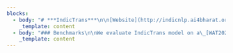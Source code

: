 ```yaml
---
blocks:
  - body: "# ***IndicTrans***\n\n[Website](http://indicnlp.ai4bharat.org/samanantar)\_|\_[Paper](https://arxiv.org/abs/2104.05596)\_|\_[Video](https://youtu.be/QwYPOd1eBtQ?t=383)\n\n\n\n**IndicTrans**\_is a Transformer-4x ( ~434M ) multilingual NMT model trained on\_[Samanantar](https://indicnlp.ai4bharat.org/samanantar)\_dataset which is the largest publicly available parallel corpora collection for Indic languages at the time of writing ( 14 April 2021 ). It is a single script model i.e we convert all the Indic data to the Devanagari script which allows for\_***better lexical sharing between languages for transfer learning, prevents fragmentation of the subword vocabulary between Indic languages and allows using a smaller subword vocabulary***. We currently release two models - Indic to English and English to Indic and support the following 11 indic languages:\n\n\n\n"
    _template: content
  - body: "### Benchmarks\n\nWe evaluate IndicTrans model on a\_[WAT2021](http://lotus.kuee.kyoto-u.ac.jp/WAT/WAT2021/),\_[WAT2020](https://lotus.kuee.kyoto-u.ac.jp/WAT/WAT2020/), WMT (2014, 2019, 2020),\_[UFAL](https://ufal.mff.cuni.cz/~ramasamy/parallel/html),\_[PMI](https://data.statmt.org/pmindia)\_(subset of the PMIndia dataest created by us for Assamese) and\_[FLORES](https://github.com/facebookresearch/flores)\_benchmarks. It outperforms all publicly available open source models. It also outperforms commercial systems like Google, Bing translate on most datasets and performs competitively on Flores. Here are the results that we obtain:\n\n**WAT2021WAT2020WMTUFALPMIFLORES-101**bnguhiknmlmrorpatatebnguhimlmrtatehigutataasasbnguhiknmlmrorpatateIN-EN29.640.343.936.434.633.534.443.233.236.220.024.123.620.420.418.318.529.725.124.130.229.923.332.234.337.928.831.730.830.135.828.633.5EN-IN15.325.638.619.114.720.118.933.113.514.111.415.320.07.212.76.27.625.517.29.910.911.66.920.322.634.518.916.316.113.926.916.322.0\n\n## Updates\n\nClick to expand\n\n## Table of contents\n\n*   [Updates](https://github.com/AI4Bharat/indicTrans/blob/main/README.md#updates)\n*   [Table of contents](https://github.com/AI4Bharat/indicTrans/blob/main/README.md#table-of-contents)\n*   [Resources](https://github.com/AI4Bharat/indicTrans/blob/main/README.md#resources)\n    *   [Try out model online (Huggingface spaces)](https://github.com/AI4Bharat/indicTrans/blob/main/README.md#try-out-model-online-huggingface-spaces)\n    *   [Download model](https://github.com/AI4Bharat/indicTrans/blob/main/README.md#download-model)\n    *   [Using hosted APIs](https://github.com/AI4Bharat/indicTrans/blob/main/README.md#using-hosted-apis)\n        *   [Sample screenshot of translate\\_sentence POST request](https://github.com/AI4Bharat/indicTrans/blob/main/README.md#sample-screenshot-of-translate\\_sentence-post-request)\n    *   [Accessing on ULCA](https://github.com/AI4Bharat/indicTrans/blob/main/README.md#accessing-on-ulca)\n*   [Running Inference](https://github.com/AI4Bharat/indicTrans/blob/main/README.md#running-inference)\n    *   [Command line interface](https://github.com/AI4Bharat/indicTrans/blob/main/README.md#command-line-interface)\n    *   [Python Inference](https://github.com/AI4Bharat/indicTrans/blob/main/README.md#python-inference)\n*   [Training model](https://github.com/AI4Bharat/indicTrans/blob/main/README.md#training-model)\n    *   [Setting up your environment](https://github.com/AI4Bharat/indicTrans/blob/main/README.md#setting-up-your-environment)\n    *   [Details of models and hyperparameters](https://github.com/AI4Bharat/indicTrans/blob/main/README.md#details-of-models-and-hyperparameters)\n    *   [Training procedure and code](https://github.com/AI4Bharat/indicTrans/blob/main/README.md#training-procedure-and-code)\n    *   [WandB plots](https://github.com/AI4Bharat/indicTrans/blob/main/README.md#wandb-plots)\n    *   [Evaluating trained model](https://github.com/AI4Bharat/indicTrans/blob/main/README.md#evaluating-trained-model)\n    *   [Detailed benchmarking results](https://github.com/AI4Bharat/indicTrans/blob/main/README.md#detailed-benchmarking-results)\n*   [Finetuning model on your data](https://github.com/AI4Bharat/indicTrans/blob/main/README.md#finetuning-model-on-your-data)\n*   [License](https://github.com/AI4Bharat/indicTrans/blob/main/README.md#license)\n*   [Contributors](https://github.com/AI4Bharat/indicTrans/blob/main/README.md#contributors)\n*   [Contact](https://github.com/AI4Bharat/indicTrans/blob/main/README.md#contact)\n*   [Acknowledgements](https://github.com/AI4Bharat/indicTrans/blob/main/README.md#acknowledgements)\n\n## Resources\n\n### Try out model online (Huggingface spaces)\n\n*   [IndicTrans Indic2English](https://huggingface.co/spaces/ai4bharat/IndicTrans-Indic2English)\n*   [IndicTrans English2Indic](https://huggingface.co/spaces/ai4bharat/IndicTrans-English2Indic)\n\n### Download model\n\nIndic to English:\_[v0.3](https://storage.googleapis.com/samanantar-public/V0.3/models/indic-en.zip)\n\nEnglish to Indic:\_[v0.3](https://storage.googleapis.com/samanantar-public/V0.3/models/en-indic.zip)\n\nIndic to Indic:\_[v0.3](https://storage.googleapis.com/samanantar-public/V0.3/models/m2m.zip)\n\n[Mirror links](https://indicnlp.ai4bharat.org/indic-trans/#mirror-links)\_for the IndicTrans models\n\n### Using hosted APIs\n\nClick to expand\n\nRefer to this colab notebook on how to use python to hit the API endpoints-->\_\n\n### Accessing on ULCA\n\nYou can try out our models at\_[ULCA](https://bhashini.gov.in/ulca/model/explore-models)\_and filter for IndicTrans models.\n\n## Running Inference\n\n### Command line interface\n\nThe model is trained on single sentences and hence, users need to split parapgraphs to sentences before running the translation when using our command line interface (The python interface has\_`translate_paragraph`\_method to handle multi sentence translations).\n\nNote: IndicTrans is trained with a max sequence length of\_**200**\_tokens (subwords). If your sentence is too long (> 200 tokens), the sentence will be truncated to 200 tokens before translation.\n\nHere is an example snippet to split paragraphs into sentences for English and Indic languages supported by our model:\n\n```\n# install these libraries\r\n# pip install mosestokenizer\r\n# pip install indic-nlp-library\r\n\r\nfrom mosestokenizer import *\r\nfrom indicnlp.tokenize import sentence_tokenize\r\n\r\nINDIC = [\"as\", \"bn\", \"gu\", \"hi\", \"kn\", \"ml\", \"mr\", \"or\", \"pa\", \"ta\", \"te\"]\r\n\r\ndef split_sentences(paragraph, language):\r\n    if language == \"en\":\r\n        with MosesSentenceSplitter(language) as splitter:\r\n            return splitter([paragraph])\r\n    elif language in INDIC:\r\n        return sentence_tokenize.sentence_split(paragraph, lang=language)\r\n\r\nsplit_sentences(\"\"\"COVID-19 is caused by infection with the severe acute respiratory\r\nsyndrome coronavirus 2 (SARS-CoV-2) virus strain. The disease is mainly transmitted via the respiratory\r\nroute when people inhale droplets and particles that infected people release as they breathe, talk, cough, sneeze, or sing. \"\"\", language='en')\r\n\r\n>> ['COVID-19 is caused by infection with the severe acute respiratory syndrome coronavirus 2 (SARS-CoV-2) virus strain.',\r\n 'The disease is mainly transmitted via the respiratory route when people inhale droplets and particles that infected people release as they breathe, talk, cough, sneeze, or sing.']\r\n\r\nsplit_sentences(\"\"\"இத்தொற்றுநோய் உலகளாவிய சமூக மற்றும் பொருளாதார சீர்குலைவை ஏற்படுத்தியுள்ளது.இதனால் பெரும் பொருளாதார மந்தநிலைக்குப் பின்னர் உலகளவில் மிகப்பெரிய மந்தநிலை ஏற்பட்டுள்ளது. இது விளையாட்டு,மத, அரசியல் மற்றும் கலாச்சார நிகழ்வுகளை ஒத்திவைக்க அல்லது ரத்து செய்ய வழிவகுத்தது.\r\nஅச்சம் காரணமாக முகக்கவசம், கிருமிநாசினி உள்ளிட்ட பொருட்களை அதிக நபர்கள் வாங்கியதால் விநியோகப் பற்றாக்குறை ஏற்பட்டது.\"\"\",\r\n language='ta')\r\n\r\n>> ['இத்தொற்றுநோய் உலகளாவிய சமூக மற்றும் பொருளாதார சீர்குலைவை ஏற்படுத்தியுள்ளது.',\r\n 'இதனால் பெரும் பொருளாதார மந்தநிலைக்குப் பின்னர் உலகளவில் மிகப்பெரிய மந்தநிலை ஏற்பட்டுள்ளது.',\r\n 'இது விளையாட்டு,மத, அரசியல் மற்றும் கலாச்சார நிகழ்வுகளை ஒத்திவைக்க அல்லது ரத்து செய்ய வழிவகுத்தது.',\r\n 'அச்சம் காரணமாக முகக்கவசம், கிருமிநாசினி உள்ளிட்ட பொருட்களை அதிக நபர்கள் வாங்கியதால் விநியோகப் பற்றாக்குறை ஏற்பட்டது.']\r\n\n```\n\nFollow the colab notebook to setup the environment, download the trained\_*IndicTrans*\_models and translating your own text.\n\nColab notebook for command line inference -->\_\n\n### Python Inference\n\nColab notebook for python inference -->\_\n\nThe python interface is useful in case you want to reuse the model for multiple translations and do not want to reinitialize the model each time\n\n## Training model\n\n### Setting up your environment\n\nClick to expand\n\n### Details of models and hyperparameters\n\n*   Architechture: IndicTrans uses 6 encoder and decoder layers, input embeddings of size 1536 with 16 attention heads and feedforward dimension of 4096 with total number of parameters of 434M\n*   Loss: Cross entropy loss\n*   Optimizer: Adam\n*   Label Smoothing: 0.1\n*   Gradient clipping: 1.0\n*   Learning rate: 5e-4\n*   Warmup\\_steps: 4000\n\nPlease refer to section 4, 5 of our\_[paper](https://arxiv.org/ftp/arxiv/papers/2104/2104.05596.pdf)\_for more details on training/experimental setup.\n\n### Training procedure and code\n\nThe high level steps we follow for training are as follows:\n\nOrganize the traning data as en-X folders where each folder has two text files containing parallel data for en-X lang pair.\n\n```\n# final_data\r\n# ├── en-as\r\n# │   ├── train.as\r\n# │   └── train.en\r\n# ├── en-bn\r\n# │   ├── train.bn\r\n# │   └── train.en\r\n# ├── en-gu\r\n# │   ├── train.en\r\n# │   └── train.gu\r\n# ├── en-hi\r\n# │   ├── train.en\r\n# │   └── train.hi\r\n# ├── en-kn\r\n# │   ├── train.en\r\n# │   └── train.kn\r\n# ├── ....\n```\n\nOrganize the developement set and test set of multiple benchmarks as follows:\n\n```\n<all devtest dir>\r\n├──<benchmark 1>\r\n|    ├── en-as\r\n|    ├── en-bn\r\n|    ├── en-gu\r\n|    └── en-hi\r\n|        ├── test.en\r\n|        ├── test.en\r\n|        ├── dev.en\r\n|        └── dev.hi\r\n├──<benchmark 2>\r\n|\r\n...\n```\n\nRemoving dev and test set overlaps from training data Refer to \"Training Data\" subsection in section 4 of our\_[paper](https://arxiv.org/ftp/arxiv/papers/2104/2104.05596.pdf)\_for more details on how we use a strict overlap removal method.\n\n```\npython3 remove_train_devtest_overlaps.py <train_data_dir> <all devtest dir>\r\n^ if you are only training for en-x\r\n\r\npython3 remove_train_devtest_overlaps.py <train_data_dir> <all devtest dir> true\r\n^ if you are training many2many model\n```\n\nPrepare the experiment folder and create the binarized data required for fairseq\n\n```\n<exp dir>             # named like indic-en-exp for indic-en training or en-indic-exp for en-indic training\r\n├──<devtest>\r\n    └── all\r\n        ├── en-as\r\n            ├── dev.en      # merge all en files for en-as dev sets\r\n            ├── dev.as      # merge all as files for en-as dev sets\r\n            ├── test.en     # merge all en files for en-as test sets\r\n            └── test.as     # merge all as files for en-as test sets\r\n        ├── en-bn\r\n        ├── en-gu\r\n        ├── ...\r\n        └── en-hi\r\n   ├── en-as\r\n   ├── en-bn\r\n   ├── ...\r\n   └── en-te\r\n        ├── train.en      # merged en train set for en-te with all devtest overlaps removed\r\n        └── train.te      # merged te train set for en-te with all devtest overlaps removed\r\n\r\n# Using exp dir, prepare the training data as required for Fairseq using prepare_data_joint_training.sh\r\n\r\n# prepare_data_joint_training.sh takes exp dir, src_lang, tgt_lang as input\r\n# This does preprocessing, building vocab, binarization for joint training\r\n\r\n# Creating the vocabulary will take a while if the dataset is huge. To make it faster, run it on a multicore system\r\nbash prepare_data_joint_training.sh '../indic-en-exp' 'indic' 'en'\n```\n\nStart training with fairseq-train command. Please refer to\_[fairseq documentaion](https://fairseq.readthedocs.io/en/latest/command\\_line\\_tools.html)\_to know more about each of these options\n\n```\n# some notable args:\r\n# --max-updates         -> maximum update steps the model will be trained for\r\n# --arch=transformer_4x -> we use a custom transformer model and name it transformer_4x (4 times the parameter size of transformer  base)\r\n# --user_dir            -> we define the custom transformer arch in model_configs folder and pass it as an argument to user_dir for fairseq to register this architechture\r\n# --lr                  -> learning rate. From our limited experiments, we find that lower learning rates like 3e-5 works best for finetuning.\r\n# --max_tokens          -> this is max tokens per batch. You should limit to lower values if you get oom errors.\r\n# --update-freq         -> gradient accumulation steps\r\n\r\nfairseq-train ../indic-en-exp/final_bin \\\r\n--max-source-positions=210 \\\r\n--max-target-positions=210 \\\r\n--max-update=<max_updates> \\\r\n--save-interval=1 \\\r\n--arch=transformer_4x \\\r\n--criterion=label_smoothed_cross_entropy \\\r\n--source-lang=SRC \\\r\n--lr-scheduler=inverse_sqrt \\\r\n--target-lang=TGT \\\r\n--label-smoothing=0.1 \\\r\n--optimizer adam \\\r\n--adam-betas \"(0.9, 0.98)\" \\\r\n--clip-norm 1.0 \\\r\n--warmup-init-lr 1e-07 \\\r\n--lr 0.0005 \\\r\n--warmup-updates 4000 \\\r\n--dropout 0.2 \\\r\n--save-dir ../indic-en-exp/model \\\r\n--keep-last-epochs 5 \\\r\n--patience 5 \\\r\n--skip-invalid-size-inputs-valid-test \\\r\n--fp16 \\\r\n--user-dir model_configs \\\r\n--wandb-project <wandb_project_name> \\\r\n--update-freq=<grad_accumulation_steps> \\\r\n--distributed-world-size <num_gpus> \\\r\n--max-tokens <max_tokens_in_a_batch>\r\n\n```\n\nThe above steps are further documented in our colab notebook\n\nPlease refer to this\_[issue](https://github.com/AI4Bharat/indicTrans/issues/23)\_to see discussion of our training hyperparameters.\n\n### WandB plots\n\n[IndicTrans en-indic model](https://wandb.ai/ai4b-anuvaad/indictrans4x-en-indic)\n\n[IndicTrans indic-en model](https://wandb.ai/ai4b-anuvaad/indictrans4x-indic-en)\n\n### Evaluating trained model\n\nThe trained model will get saved in the experiment directory. It will have the following files:\n\n```\n en-indic/                              # en to indic experiment directory\r\n ├── final_bin                          # contains fairseq dictionaries\r\n │   ├── dict.SRC.txt\r\n │   └── dict.TGT.txt\r\n ├── model                              # contains model checkpoint(s)\r\n │   └── checkpoint_best.pt\r\n └── vocab                              # contains bpes for src and tgt (since we train seperate vocabularies) generated with subword_nmt\r\n     ├── bpe_codes.32k.SRC\r\n     ├── bpe_codes.32k.TGT\r\n     ├── vocab.SRC\r\n     └── vocab.TGT\n```\n\nTo test the models after training, you can use\_`joint_translate.sh`\_to get output predictions and\_`compute_bleu.sh`\_to compute bleu scores.\n\n```\n# joint_translate takes src_file, output_fname, src_lang, tgt_lang, model_folder as inputs\r\n# src_file -> input text file to be translated\r\n# output_fname -> name of the output file (will get created) containing the model predictions\r\n# src_lang -> source lang code of the input text ( in this case we are using en-indic model and hence src_lang would be 'en')\r\n# tgt_lang -> target lang code of the input text ( tgt lang for en-indic model would be any of the 11 indic langs we trained on:\r\n#              as, bn, hi, gu, kn, ml, mr, or, pa, ta, te)\r\n# supported languages are:\r\n#              as - assamese, bn - bengali, gu - gujarathi, hi - hindi, kn - kannada,\r\n#              ml - malayalam, mr - marathi, or - oriya, pa - punjabi, ta - tamil, te - telugu\r\n\r\n# model_folder -> the directory containing the model and the vocab files ( the model is stored in exp_dir/model)\r\n\r\n\r\n\r\n# here we are translating the english sentences to hindi and model_folder contains the model checkpoint\r\nbash joint_translate.sh <path to test.en> en_hi_outputs.txt 'en' 'hi' model_folder\r\n\r\n# to compute bleu scores for the predicitions with a reference file, use the following command\r\n# arguments:\r\n# pred_fname: file that contains model predictions\r\n# ref_fname: file that contains references\r\n# src_lang and tgt_lang : the source and target language\r\n\r\nbash compute_bleu.sh en_hi_outputs.txt <path to test.hi reference file> 'en' 'hi'\r\n\n```\n\n### Detailed benchmarking results\n\nRefer to\_[Benchmarks](https://github.com/AI4Bharat/indicTrans/blob/main/README.md#benchmarks)\_for results of IndicTrans model on various benchmarks. Please refer to table 6,7 of our\_[paper](https://arxiv.org/ftp/arxiv/papers/2104/2104.05596.pdf)\_for comparison with other open source and commercial models and section 6 for detailed discussion of the results\n\n## Finetuning model on your data\n\nThe high level steps for finetuning on your own dataset are:\n\nOrganize the traning data as en-X folders where each folder has two text files containing parallel data for en-X lang pair.\n\n```\n# final_data\r\n# ├── en-as\r\n# │   ├── train.as\r\n# │   └── train.en\r\n# ├── en-bn\r\n# │   ├── train.bn\r\n# │   └── train.en\r\n# ├── en-gu\r\n# │   ├── train.en\r\n# │   └── train.gu\r\n# ├── en-hi\r\n# │   ├── train.en\r\n# │   └── train.hi\r\n# ├── en-kn\r\n# │   ├── train.en\r\n# │   └── train.kn\r\n# ├── ....\r\n\n```\n\nOrganize the developement set and test set of multiple benchmarks as follows:\n\n```\n<all devtest dir>\r\n├──<benchmark 1>\r\n|    ├── en-as\r\n|    ├── en-bn\r\n|    ├── en-gu\r\n|    └── en-hi\r\n|        ├── test.en\r\n|        ├── test.en\r\n|        ├── dev.en\r\n|        └── dev.hi\r\n├──<benchmark 2>\r\n|\r\n...\n```\n\nRemoving dev and test set overlaps from training data Refer to \"Training Data\" subsection in section 4 of our\_[paper](https://arxiv.org/ftp/arxiv/papers/2104/2104.05596.pdf)\_for more details on how we use a strict overlap removal method.\n\n```\npython3 remove_train_devtest_overlaps.py <train_data_dir> <all devtest dir>\r\n^ if you are only training for en-x\r\n\r\npython3 remove_train_devtest_overlaps.py <train_data_dir> <all devtest dir> true\r\n^ if you are training many2many model\n```\n\nAfter removing the dev and test set overlaps, you can move the train files and benchmark files (refer to colab notebook below for more details) to the experiment directory. This will have the trained checkpoint and the following structure:\n\n```\n# prepare the experiment folder\r\n\r\n <exp dir>                              # experiment directory\r\n ├── final_bin                          # contains fairseq dictionaries which we will use to binarize the new finetuning data\r\n │   ├── dict.SRC.txt\r\n │   └── dict.TGT.txt\r\n ├── model                              # contains model checkpoint(s)\r\n │   └── checkpoint_best.pt\r\n └── vocab                              # contains bpes for src and tgt (since we train seperate vocabularies) generated with subword_nmt\r\n     ├── bpe_codes.32k.SRC\r\n     ├── bpe_codes.32k.TGT\r\n     ├── vocab.SRC\r\n     └── vocab.TGT\r\n\r\n# We will use fairseq-train to finetune the model:\r\n\r\n\r\n# some notable args:\r\n# --max-update=1000     -> for this example, to demonstrate how to finetune we are only training for 1000 steps. You should increase this when finetuning\r\n# --arch=transformer_4x -> we use a custom transformer model and name it transformer_4x (4 times the parameter size of transformer  base)\r\n# --user_dir            -> we define the custom transformer arch in model_configs folder and pass it as an argument to user_dir for fairseq to register this architechture\r\n# --lr                  -> learning rate. From our limited experiments, we find that lower learning rates like 3e-5 works best for finetuning.\r\n# --restore-file        -> reload the pretrained checkpoint and start training from here (change this path for indic-en. Currently its is set to en-indic)\r\n# --reset-*             -> reset and not use lr scheduler, dataloader, optimizer etc of the older checkpoint\r\n# --max_tokns           -> this is max tokens per batch\r\n\r\n\r\nfairseq-train <exp_dir>/final_bin \\\r\n--max-source-positions=210 \\\r\n--max-target-positions=210 \\\r\n--max-update=1000 \\\r\n--save-interval=1 \\\r\n--arch=transformer_4x \\\r\n--criterion=label_smoothed_cross_entropy \\\r\n--source-lang=SRC \\\r\n--lr-scheduler=inverse_sqrt \\\r\n--target-lang=TGT \\\r\n--label-smoothing=0.1 \\\r\n--optimizer adam \\\r\n--adam-betas \"(0.9, 0.98)\" \\\r\n--clip-norm 1.0 \\\r\n--warmup-init-lr 1e-07 \\\r\n--warmup-updates 4000 \\\r\n--dropout 0.2 \\\r\n--tensorboard-logdir <exp_dir>/tensorboard-wandb \\\r\n--save-dir <exp_dir>/model \\\r\n--keep-last-epochs 5 \\\r\n--patience 5 \\\r\n--skip-invalid-size-inputs-valid-test \\\r\n--fp16 \\\r\n--user-dir model_configs \\\r\n--update-freq=2 \\\r\n--distributed-world-size 1 \\\r\n--max-tokens 256 \\\r\n--lr 3e-5 \\\r\n--restore-file <checkpoint exp_dir>/model/checkpoint_best.pt \\\r\n--reset-lr-scheduler \\\r\n--reset-meters \\\r\n--reset-dataloader \\\r\n--reset-optimizer\n```\n\nThe above steps (setup the environment, download the trained\_*IndicTrans*\_models and prepare your custom dataset for funetuning) are further documented in our colab notebook\_\n\nPlease refer to this\_[issue](https://github.com/AI4Bharat/indicTrans/issues/9)\_for some tips on finetuning.\n\n**Note**: Since this is a big model (400M params), you might not be able to train with reasonable batch sizes in the free google Colab account. We are planning to release smaller models (after pruning / distallation) soon.\n\n## Folder Structure\n\n```\n\r\nIndicTrans\r\n│   .gitignore\r\n│   apply_bpe_traindevtest_notag.sh         # apply bpe for joint vocab (Train, dev and test)\r\n│   apply_single_bpe_traindevtest_notag.sh  # apply bpe for seperate vocab   (Train, dev and test)\r\n│   binarize_training_exp.sh                # binarize the training data after preprocessing for fairseq-training\r\n│   compute_bleu.sh                         # Compute blue scores with postprocessing after translating with `joint_translate.sh`\r\n│   indictrans_fairseq_inference.ipynb      # colab example to show how to use model for inference\r\n│   indicTrans_Finetuning.ipynb             # colab example to show how to use model for finetuning on custom domain data\r\n│   joint_translate.sh                      # used for inference (see colab inference notebook for more details on usage)\r\n│   learn_bpe.sh                            # learning joint bpe on preprocessed text\r\n│   learn_single_bpe.sh                     # learning seperate bpe on preprocessed text\r\n│   LICENSE\r\n│   prepare_data.sh                         # prepare data given an experiment dir (this does preprocessing,\r\n│                                           # building vocab, binarization ) for bilingual training\r\n│   prepare_data_joint_training.sh          # prepare data given an experiment dir (this does preprocessing,\r\n│                                           # building vocab, binarization ) for joint training\r\n│   README.md\r\n│\r\n├───legacy                                  # old unused scripts\r\n├───model_configs                           # custom model configrations are stored here\r\n│       custom_transformer.py               # contains custom 4x transformer models\r\n│       __init__.py\r\n├───inference\r\n│       custom_interactive.py               # for python wrapper around fairseq-interactive\r\n│       engine.py                           # python interface for model inference\r\n└───scripts                                 # stores python scripts that are used by other bash scripts\r\n    │   add_joint_tags_translate.py         # add lang tags to the processed training data for bilingual training\r\n    │   add_tags_translate.py               # add lang tags to the processed training data for joint training\r\n    │   clean_vocab.py                      # clean vocabulary after building with subword_nmt\r\n    │   concat_joint_data.py                # concatenates lang pair data and creates text files to keep track\r\n    │                                       # of number of lines in each lang pair.\r\n    │   extract_non_english_pairs.py        # Mining Indic to Indic pairs from english centric corpus\r\n    │   postprocess_translate.py            # Postprocesses translations\r\n    │   preprocess_translate.py             # Preprocess translations and for script conversion (from indic to devnagiri)\r\n    │   remove_large_sentences.py           # to remove large sentences from training data\r\n    └───remove_train_devtest_overlaps.py    # Finds and removes overlaped data of train with dev and test sets\r\n\n```\n\n## Citing our work\n\nIf you are using any of the resources, please cite the following article:\n\n```\n@article{10.1162/tacl_a_00452,\r\n    author = {Ramesh, Gowtham and Doddapaneni, Sumanth and Bheemaraj, Aravinth and Jobanputra, Mayank and AK, Raghavan and Sharma, Ajitesh and Sahoo, Sujit and Diddee, Harshita and J, Mahalakshmi and Kakwani, Divyanshu and Kumar, Navneet and Pradeep, Aswin and Nagaraj, Srihari and Deepak, Kumar and Raghavan, Vivek and Kunchukuttan, Anoop and Kumar, Pratyush and Khapra, Mitesh Shantadevi},\r\n    title = \"{Samanantar: The Largest Publicly Available Parallel Corpora Collection for 11 Indic Languages}\",\r\n    journal = {Transactions of the Association for Computational Linguistics},\r\n    volume = {10},\r\n    pages = {145-162},\r\n    year = {2022},\r\n    month = {02},\r\n    abstract = \"{We present Samanantar, the largest publicly available parallel corpora collection for Indic languages. The collection contains a total of 49.7 million sentence pairs between English and 11 Indic languages (from two language families). Specifically, we compile 12.4 million sentence pairs from existing, publicly available parallel corpora, and additionally mine 37.4 million sentence pairs from the Web, resulting in a 4× increase. We mine the parallel sentences from the Web by combining many corpora, tools, and methods: (a) Web-crawled monolingual corpora, (b) document OCR for extracting sentences from scanned documents, (c) multilingual representation models for aligning sentences, and (d) approximate nearest neighbor search for searching in a large collection of sentences. Human evaluation of samples from the newly mined corpora validate the high quality of the parallel sentences across 11 languages. Further, we extract 83.4 million sentence\r\n                    pairs between all 55 Indic language pairs from the English-centric parallel corpus using English as the pivot language. We trained multilingual NMT models spanning all these languages on Samanantar which outperform existing models and baselines on publicly available benchmarks, such as FLORES, establishing the utility of Samanantar. Our data and models are available publicly at Samanantar and we hope they will help advance research in NMT and multilingual NLP for Indic languages.}\",\r\n    issn = {2307-387X},\r\n    doi = {10.1162/tacl_a_00452},\r\n    url = {https://doi.org/10.1162/tacl\\_a\\_00452},\r\n    eprint = {https://direct.mit.edu/tacl/article-pdf/doi/10.1162/tacl\\_a\\_00452/1987010/tacl\\_a\\_00452.pdf},\r\n}\r\n\n```\n\nWe would like to hear from you if:\n\n*   You are using our resources. Please let us know how you are putting these resources to use.\n*   You have any feedback on these resources.\n\n## License\n\nThe IndicTrans code (and models) are released under the MIT License.\n\n## Contributors\n\n*   Gowtham Ramesh,\_([RBCDSAI](https://rbcdsai.iitm.ac.in/),\_[IITM](https://www.iitm.ac.in/))\n*   Sumanth Doddapaneni,\_([RBCDSAI](https://rbcdsai.iitm.ac.in/),\_[IITM](https://www.iitm.ac.in/))\n*   Aravinth Bheemaraj,\_([Tarento](https://www.linkedin.com/company/tarento-group/),\_[EkStep](https://ekstep.in/))\n*   Mayank Jobanputra,\_([IITM](https://www.iitm.ac.in/))\n*   Raghavan AK,\_([AI4Bharat](https://ai4bharat.org/))\n*   Ajitesh Sharma,\_([Tarento](https://www.linkedin.com/company/tarento-group/),\_[EkStep](https://ekstep.in/))\n*   Sujit Sahoo,\_([Tarento](https://www.linkedin.com/company/tarento-group/),\_[EkStep](https://ekstep.in/))\n*   Harshita Diddee,\_([AI4Bharat](https://ai4bharat.org/))\n*   Mahalakshmi J,\_([AI4Bharat](https://ai4bharat.org/))\n*   Divyanshu Kakwani,\_([IITM](https://www.iitm.ac.in/),\_[AI4Bharat](https://ai4bharat.org/))\n*   Navneet Kumar,\_([Tarento](https://www.linkedin.com/company/tarento-group/),\_[EkStep](https://ekstep.in/))\n*   Aswin Pradeep,\_([Tarento](https://www.linkedin.com/company/tarento-group/),\_[EkStep](https://ekstep.in/))\n*   Srihari, Nagaraj,\_([Tarento](https://www.linkedin.com/company/tarento-group/),\_[EkStep](https://ekstep.in/))\n*   Kumar Deepak,\_([Tarento](https://www.linkedin.com/company/tarento-group/),\_[EkStep](https://ekstep.in/))\n*   Vivek Raghavan,\_([EkStep](https://ekstep.in/))\n*   Anoop Kunchukuttan,\_([Microsoft](https://www.microsoft.com/en-in/),\_[AI4Bharat](https://ai4bharat.org/))\n*   Pratyush Kumar,\_([RBCDSAI](https://rbcdsai.iitm.ac.in/),\_[AI4Bharat](https://ai4bharat.org/),\_[IITM](https://www.iitm.ac.in/))\n*   Mitesh Shantadevi Khapra,\_([RBCDSAI](https://rbcdsai.iitm.ac.in/),\_[AI4Bharat](https://ai4bharat.org/),\_[IITM](https://www.iitm.ac.in/))\n\n## Contact\n\n*   Anoop Kunchukuttan ([anoop.kunchukuttan@gmail.com](mailto:anoop.kunchukuttan@gmail.com))\n*   Mitesh Khapra ([miteshk@cse.iitm.ac.in](mailto:miteshk@cse.iitm.ac.in))\n*   Pratyush Kumar ([pratyush@cse.iitm.ac.in](mailto:pratyush@cse.iitm.ac.in))\n\n## Acknowledgements\n\nWe would like to thank EkStep Foundation for their generous grant which helped in setting up the Centre for AI4Bharat at IIT Madras to support our students, research staff, data and computational requirements. We would like to thank The Ministry of Electronics and Information Technology (NLTM) for its grant to support the creation of datasets and models for Indian languages under its ambitions Bhashini project. We would also like to thank the Centre for Development of Advanced Computing, India (C-DAC) for providing access to the Param Siddhi supercomputer for training our models. Lastly, we would like to thank Microsoft for its grant to create datasets, tools and resources for Indian languages.\n"
    _template: content
---
```



